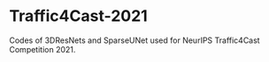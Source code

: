 # Traffic4Cast-2021
Codes of 3DResNets and SparseUNet used for NeurIPS Traffic4Cast Competition 2021.
